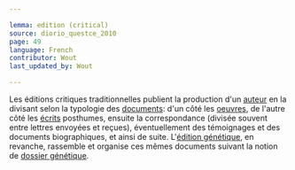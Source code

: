 ```yaml
---

lemma: edition (critical)
source: diorio_questce_2010
page: 49
language: French
contributor: Wout
last_updated_by: Wout

---
```


Les éditions critiques traditionnelles publient la production d'un [auteur](author.html) en la divisant selon la typologie des [documents](document.html): d'un côté les [oeuvres](work.html), de l'autre côté les [écrits](writingProduct.html) posthumes, ensuite la correspondance (divisée souvent entre lettres envoyées et reçues), éventuellement des témoignages et des documents biographiques, et ainsi de suite. L'[édition génétique](editionGenetic.html), en revanche, rassemble et organise ces mêmes documents suivant la notion de [dossier génétique](geneticDossier.html).
